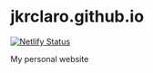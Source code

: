 # jkrclaro.github.io
[![Netlify Status](https://api.netlify.com/api/v1/badges/ecd93342-3fed-477a-af2b-1e0cbe387179/deploy-status)](https://app.netlify.com/sites/clever-yonath-0ab906/deploys)

My personal website